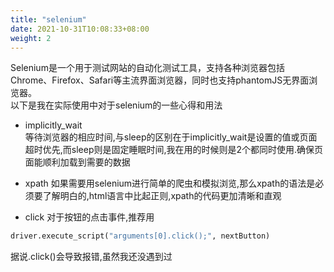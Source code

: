 ```yaml
---
title: "selenium"  
date: 2021-10-31T10:08:33+08:00  
weight: 2
---
```

Selenium是一个用于测试网站的自动化测试工具，支持各种浏览器包括Chrome、Firefox、Safari等主流界面浏览器，同时也支持phantomJS无界面浏览器。  
以下是我在实际使用中对于selenium的一些心得和用法

+  implicitly_wait  
等待浏览器的相应时间,与sleep的区别在于implicitly_wait是设置的值或页面超时优先,而sleep则是固定睡眠时间,我在用的时候则是2个都同时使用.确保页面能顺利加载到需要的数据

+ xpath
如果需要用selenium进行简单的爬虫和模拟浏览,那么xpath的语法是必须要了解明白的,html语言中比起正则,xpath的代码更加清晰和直观

+ click 
对于按钮的点击事件,推荐用
```python
driver.execute_script("arguments[0].click();", nextButton)
```
据说.click()会导致报错,虽然我还没遇到过